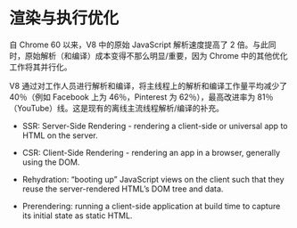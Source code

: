 # 渲染与执行优化

自 Chrome 60 以来，V8 中的原始 JavaScript 解析速度提高了 2 倍。与此同时，原始解析（和编译）成本变得不那么明显/重要，因为 Chrome 中的其他优化工作将其并行化。

V8 通过对工作人员进行解析和编译，将主线程上的解析和编译工作量平均减少了 40％（例如 Facebook 上为 46％，Pinterest 为 62％），最高改进率为 81％（YouTube）线。这是现有的离线主流线程解析/编译的补充。

- SSR: Server-Side Rendering - rendering a client-side or universal app to HTML on the server.

- CSR: Client-Side Rendering - rendering an app in a browser, generally using the DOM.

- Rehydration: “booting up” JavaScript views on the client such that they reuse the server-rendered HTML’s DOM tree and data.

- Prerendering: running a client-side application at build time to capture its initial state as static HTML.
